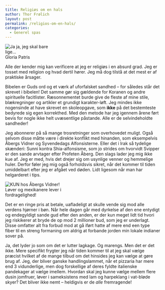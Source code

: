 ```yaml
---
title: Religiøs om en hals
author: Thor Frølich
layout: post
permalink: /religios-om-en-hals/
categories:
  - Generel spas
---
```

<div class="bitImage bitRight" style="width: 158px">
  <img src="http://www.abekat.net/wp-content/images/alfons.gif" alt="Ja ja, jeg skal bare lige..." /><br /> Gloria Patris
</div>

Alle der kender mig kan verificere at jeg er religiøs i en absurd grad. Jeg er tosset med religion og hvad dertil hører. Jeg må dog tilstå at det mest er af praktiske årsager.

Bibelen er Guds ord og et værk af uforfalsket sandhed – for således står det skrevet i bibelen! Det samme gør sig gældende for Koranen og andre spirituelle facitlister. Ræsonnementet burde give de fleste af mine stile, blækregninger og artikler et grundigt karakter-løft. Jeg mindes ikke nogensinde at have skrevet en skoleopgave, som **ikke** på det bestemteste bedyrede sig egen korrekthed. Med den metode har jeg igennem årene ført bevis for nogle ikke helt uvæsentlige påstande. Alle er de selvindeholdte sandheder!

Jeg abonnerer på så mange trosretninger som overhovedet muligt. Også selvom disse måtte være i direkte konflikt med hinanden, som eksempelvis Åbergs Vidner og Syvendedags Alfonsisterne. Eller det i Irak så tydelige skænderi: Sunni kontra Shia-alfonsisme, som jo strides om hvorvidt Svipper er den sande arvtager efter Profeten Åberg. Den slags lader jeg mig ikke kue af. Jeg er med, hvis det drejer sig om usynlige venner og hemmelige huler. Derfor føler jeg mig også forholdsvis sikret, når det kommer til tiden umiddelbart efter jeg er afgået ved døden. Lidt ligesom når man har helgarderet i tips.

<div class="bitImage bitLeft" style="width: 258px">
  <img src="http://www.abekat.net/wp-content/images/vidner.jpg" alt="KUN hos Åbergs Vidner!" /><br /> Løver og mexikanere lever i fordragelighed!
</div>

Det er en ringe pris at betale, uafladeligt at skulle vende sig mod alle verdens hjørner i bøn. Når hele dagen går med dyrkelse af den ene entydigt og endegyldigt sande gud efter den anden, er der kun meget lidt tid hvori jeg riskikerer at bryde de op mod 2 millioner bud, som jeg er underlagt. Disse omfatter alt fra forbud mod at gå iført hatte af mere end een type fiber til en streng formaning om aldrig at forbande jorden min lokale indianer sover på.

Ja, det lyder jo som om det er lutter lagkage. Og marengs. Men det er det ikke. Mere specifikt frygter jeg når tiden kommer til at jeg skal vælge præcist hvilket af de mange tilbud om det hinsides jeg kan vælge at gøre brug af. Jeg, der bliver ganske handlingslammet, når et pizzaria har mere end 3 vidunderlige, men dog forskellige af deres fyldte italienske pandekager at vælge imellem. Hvordan skal jeg kunne vælge mellem flere dusin jomfruer, løver i sameksistens med lam og harpeklang i vat-bløde skyer? Det bliver ikke nemt – heldigvis er de *alle* fremragende!